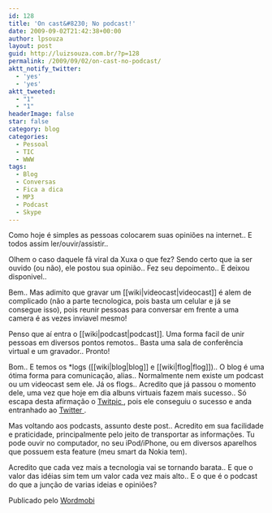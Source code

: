 ```yaml
---
id: 128
title: 'On cast&#8230; No podcast!'
date: 2009-09-02T21:42:38+00:00
author: lpsouza
layout: post
guid: http://luizsouza.com.br/?p=128
permalink: /2009/09/02/on-cast-no-podcast/
aktt_notify_twitter:
  - 'yes'
  - 'yes'
aktt_tweeted:
  - "1"
  - "1"
headerImage: false
star: false
category: blog
categories:
  - Pessoal
  - TIC
  - WWW
tags:
  - Blog
  - Conversas
  - Fica a dica
  - MP3
  - Podcast
  - Skype
---
```

Como hoje é simples as pessoas colocarem suas opiniões na internet.. E todos assim ler/ouvir/assistir.. 

Olhem o caso daquele fã viral da Xuxa o que fez? Sendo certo que ia ser ouvido (ou não), ele postou sua opinião.. Fez seu depoimento.. E deixou disponivel.. 

Bem.. Mas adimito que gravar um [[wiki|videocast|videocast]] é alem de complicado (não a parte tecnologica, pois basta um celular e já se consegue isso), pois reunir pessoas para conversar em frente a uma camera é as vezes inviavel mesmo! 

Penso que aí entra o [[wiki|podcast|podcast]]. Uma forma facil de unir pessoas em diversos pontos remotos.. Basta uma sala de conferência virtual e um gravador.. Pronto! 

Bom.. E temos os *logs ([[wiki|blog|blog]] e [[wiki|flog|flog]]).. O blog é uma ótima forma para comunicação, alias.. Normalmente nem existe um podcast ou um videocast sem ele. Já os flogs.. Acredito que já passou o momento dele, uma vez que hoje em dia albuns virtuais fazem mais sucesso.. Só escapa desta afirmação o   <a href="http://twitpic.com" target="_blank">Twitpic </a> , pois ele conseguiu o sucesso e anda entranhado ao   <a href="http://twitter.com" target="_blank">Twitter </a> . 

Mas voltando aos podcasts, assunto deste post.. Acredito em sua facilidade e praticidade, principalmente pelo jeito de transportar as informações. Tu pode ouvir no computador, no seu iPod/iPhone, ou em diversos aparelhos que possuem esta feature (meu smart da Nokia tem). 

Acredito que cada vez mais a tecnologia vai se tornando barata.. E que o valor das idéias sim tem um valor cada vez mais alto.. E o que é o podcast do que a junção de varias ideias e opiniões? 

Publicado pelo [Wordmobi](http://wordmobi.googlecode.com)